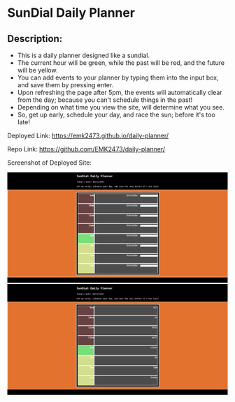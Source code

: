 # SunDial Daily Planner

## Description:
- This is a daily planner designed like a sundial.
- The current hour will be green, while the past will be red, and the future will be yellow.
- You can add events to your planner by typing them into the input box, and save them by pressing enter. 
- Upon refreshing the page after 5pm, the events will automatically clear from the day; because you can't schedule things in the past!
- Depending on what time you view the site, will determine what you see.
- So, get up early, schedule your day, and race the sun; before it's too late!


Deployed Link: https://emk2473.github.io/daily-planner/

Repo Link: https://github.com/EMK2473/daily-planner/

Screenshot of Deployed Site:

![Sundial Site without events](/assets/SD--SS.jpg)
![Sundial Site](./assets/SD--SS2.jpg)
